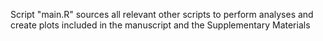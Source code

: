 Script "main.R" sources all relevant other scripts to perform analyses and create plots included in the manuscript and the Supplementary Materials